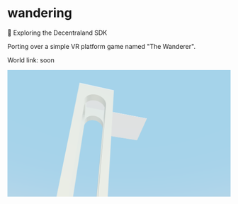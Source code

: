 # wandering
🤠 Exploring the Decentraland SDK

Porting over a simple VR platform game named "The Wanderer".

World link: soon

![in-world screenshot](readme.png)
